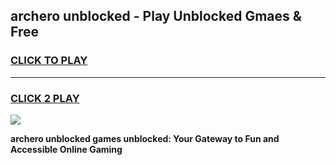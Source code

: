 
## archero unblocked - Play Unblocked Gmaes & Free
<h3>
<a href="https://news.freeplayer.one?title=archero_unblocked&ref=16F">CLICK TO PLAY</a></h3>
<hr>

<h3>
<a href="https://news.freeplayer.one?title=archero_unblocked&ref=16F">CLICK 2 PLAY</a>
  
</h3>

<a href="https://news.freeplayer.one?title=archero_unblocked&ref=16F/"><img src="https://clearcache.store/games.png"></a>


**archero unblocked games unblocked: Your Gateway to Fun and Accessible Online Gaming**
